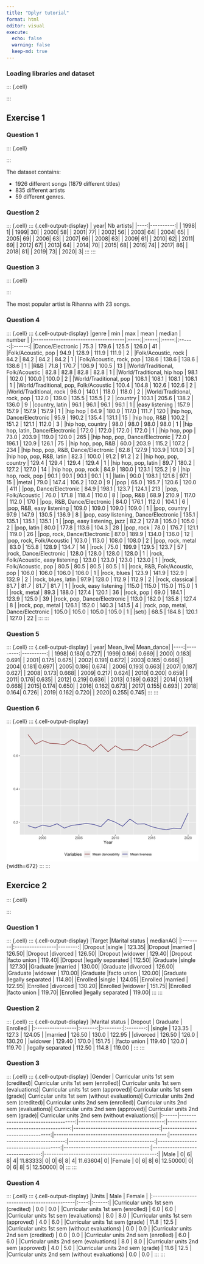 ```yaml
---
title: "Dplyr tutorial"
format: html
editor: visual
execute:
  echo: false
  warning: false
  keep-md: true
---
```




### Loading libraries and dataset


::: {.cell}

:::


## Exercise 1

### Question 1


::: {.cell}

:::


The dataset contains:  
- 1926 different songs (1879 different titles)  
- 835 different artists  
- 59 different genres.

### Question 2


::: {.cell}
::: {.cell-output-display}
| year| Nb artists|
|----:|----------:|
| 1998|          1|
| 1999|         30|
| 2000|         58|
| 2001|         77|
| 2002|         56|
| 2003|         64|
| 2004|         65|
| 2005|         69|
| 2006|         63|
| 2007|         66|
| 2008|         63|
| 2009|         61|
| 2010|         62|
| 2011|         69|
| 2012|         67|
| 2013|         64|
| 2014|         70|
| 2015|         68|
| 2016|         74|
| 2017|         86|
| 2018|         81|
| 2019|         73|
| 2020|          3|
:::
:::


### Question 3


::: {.cell}

:::


The most popular artist is Rihanna with 23 songs.

### Question 4


::: {.cell}
::: {.cell-output-display}
|genre                                 |  min  |  max  | mean  | median | number |
|:-------------------------------------|:-----:|:-----:|:-----:|:------:|:------:|
|Dance/Electronic                      | 75.3  | 179.6 | 125.5 | 126.0  |   41   |
|Folk/Acoustic, pop                    | 94.9  | 128.9 | 111.9 | 111.9  |   2    |
|Folk/Acoustic, rock                   | 84.2  | 84.2  | 84.2  |  84.2  |   1    |
|Folk/Acoustic, rock, pop              | 138.6 | 138.6 | 138.6 | 138.6  |   1    |
|R&B                                   | 71.8  | 170.7 | 106.9 | 100.5  |   13   |
|World/Traditional, Folk/Acoustic      | 82.8  | 82.8  | 82.8  |  82.8  |   1    |
|World/Traditional, hip hop            | 98.1  | 102.0 | 100.0 | 100.0  |   2    |
|World/Traditional, pop                | 108.1 | 108.1 | 108.1 | 108.1  |   1    |
|World/Traditional, pop, Folk/Acoustic | 100.4 | 104.8 | 102.6 | 102.6  |   2    |
|World/Traditional, rock               | 96.0  | 140.1 | 118.0 | 118.0  |   2    |
|World/Traditional, rock, pop          | 132.0 | 139.0 | 135.5 | 135.5  |   2    |
|country                               | 103.1 | 205.6 | 138.2 | 136.0  |   9    |
|country, latin                        | 96.1  | 96.1  | 96.1  |  96.1  |   1    |
|easy listening                        | 157.9 | 157.9 | 157.9 | 157.9  |   1    |
|hip hop                               | 64.9  | 180.0 | 117.0 | 111.7  |  120   |
|hip hop, Dance/Electronic             | 95.9  | 190.2 | 135.4 | 131.1  |   15   |
|hip hop, R&B                          | 100.2 | 151.2 | 121.1 | 112.0  |   3    |
|hip hop, country                      | 98.0  | 98.0  | 98.0  |  98.0  |   1    |
|hip hop, latin, Dance/Electronic      | 172.0 | 172.0 | 172.0 | 172.0  |   1    |
|hip hop, pop                          | 73.0  | 203.9 | 119.0 | 120.0  |  265   |
|hip hop, pop, Dance/Electronic        | 72.0  | 196.1 | 120.9 | 126.1  |   75   |
|hip hop, pop, R&B                     | 60.0  | 203.9 | 115.2 | 107.2  |  234   |
|hip hop, pop, R&B, Dance/Electronic   | 82.8  | 127.9 | 103.9 | 101.0  |   3    |
|hip hop, pop, R&B, latin              | 82.3  | 100.0 | 91.2  |  91.2  |   2    |
|hip hop, pop, country                 | 129.4 | 129.4 | 129.4 | 129.4  |   1    |
|hip hop, pop, latin                   | 89.7  | 180.2 | 127.2 | 127.0  |   14   |
|hip hop, pop, rock                    | 84.9  | 180.0 | 123.1 | 125.2  |   9    |
|hip hop, rock, pop                    | 90.1  | 90.1  | 90.1  |  90.1  |   1    |
|latin                                 | 90.0  | 198.1 | 121.6 |  97.1  |   15   |
|metal                                 | 79.0  | 147.4 | 106.2 | 102.0  |   9    |
|pop                                   | 65.0  | 195.7 | 120.6 | 120.0  |  411   |
|pop, Dance/Electronic                 | 84.9  | 198.1 | 123.7 | 124.1  |  213   |
|pop, Folk/Acoustic                    | 76.0  | 171.8 | 118.4 | 110.0  |   8    |
|pop, R&B                              | 68.9  | 210.9 | 117.0 | 112.0  |  170   |
|pop, R&B, Dance/Electronic            | 84.0  | 176.1 | 112.0 | 104.1  |   6    |
|pop, R&B, easy listening              | 109.0 | 109.0 | 109.0 | 109.0  |   1    |
|pop, country                          | 97.9  | 147.9 | 130.5 | 136.9  |   8    |
|pop, easy listening, Dance/Electronic | 135.1 | 135.1 | 135.1 | 135.1  |   1    |
|pop, easy listening, jazz             | 82.2  | 127.8 | 105.0 | 105.0  |   2    |
|pop, latin                            | 80.0  | 177.8 | 113.6 | 104.3  |   28   |
|pop, rock                             | 78.0  | 176.7 | 121.1 | 119.0  |   26   |
|pop, rock, Dance/Electronic           | 87.0  | 189.9 | 134.0 | 136.0  |   12   |
|pop, rock, Folk/Acoustic              | 103.0 | 113.0 | 108.0 | 108.0  |   2    |
|pop, rock, metal                      | 83.0  | 155.8 | 128.9 | 134.7  |   14   |
|rock                                  | 75.0  | 199.9 | 129.5 | 123.7  |   57   |
|rock, Dance/Electronic                | 128.0 | 128.0 | 128.0 | 128.0  |   1    |
|rock, Folk/Acoustic, easy listening   | 123.0 | 123.0 | 123.0 | 123.0  |   1    |
|rock, Folk/Acoustic, pop              | 80.5  | 80.5  | 80.5  |  80.5  |   1    |
|rock, R&B, Folk/Acoustic, pop         | 106.0 | 106.0 | 106.0 | 106.0  |   1    |
|rock, blues                           | 123.9 | 141.9 | 132.9 | 132.9  |   2    |
|rock, blues, latin                    | 97.9  | 128.0 | 112.9 | 112.9  |   2    |
|rock, classical                       | 81.7  | 81.7  | 81.7  |  81.7  |   1    |
|rock, easy listening                  | 115.0 | 115.0 | 115.0 | 115.0  |   1    |
|rock, metal                           | 89.3  | 188.0 | 127.4 | 120.1  |   36   |
|rock, pop                             | 69.0  | 184.1 | 123.9 | 125.0  |   39   |
|rock, pop, Dance/Electronic           | 113.0 | 182.0 | 135.8 | 127.4  |   8    |
|rock, pop, metal                      | 126.1 | 152.0 | 140.3 | 141.5  |   4    |
|rock, pop, metal, Dance/Electronic    | 105.0 | 105.0 | 105.0 | 105.0  |   1    |
|set()                                 | 68.5  | 184.8 | 120.1 | 127.0  |   22   |
:::
:::


### Question 5


::: {.cell}
::: {.cell-output-display}
| year| Mean_live| Mean_dance|
|----:|---------:|----------:|
| 1998|     0.180|      0.727|
| 1999|     0.166|      0.669|
| 2000|     0.183|      0.691|
| 2001|     0.175|      0.675|
| 2002|     0.191|      0.672|
| 2003|     0.165|      0.666|
| 2004|     0.181|      0.697|
| 2005|     0.186|      0.674|
| 2006|     0.193|      0.663|
| 2007|     0.187|      0.627|
| 2008|     0.173|      0.668|
| 2009|     0.217|      0.624|
| 2010|     0.200|      0.659|
| 2011|     0.176|      0.635|
| 2012|     0.219|      0.636|
| 2013|     0.189|      0.632|
| 2014|     0.191|      0.668|
| 2015|     0.174|      0.650|
| 2016|     0.162|      0.673|
| 2017|     0.155|      0.693|
| 2018|     0.164|      0.726|
| 2019|     0.162|      0.720|
| 2020|     0.255|      0.745|
:::
:::


### Question 6


::: {.cell}
::: {.cell-output-display}
![](dplyr_tut_files/figure-html/unnamed-chunk-7-1.png){width=672}
:::
:::


## Exercice 2


::: {.cell}

:::


### Question 1


::: {.cell}
::: {.cell-output-display}
|Target   |Marital status    | medianAG|
|:--------|:-----------------|--------:|
|Dropout  |single            |   123.35|
|Dropout  |married           |   126.50|
|Dropout  |divorced          |   126.50|
|Dropout  |widower           |   129.40|
|Dropout  |facto union       |   119.40|
|Dropout  |legally separated |   112.50|
|Graduate |single            |   127.30|
|Graduate |married           |   130.00|
|Graduate |divorced          |   126.00|
|Graduate |widower           |   170.00|
|Graduate |facto union       |   120.00|
|Graduate |legally separated |   114.80|
|Enrolled |single            |   124.05|
|Enrolled |married           |   122.95|
|Enrolled |divorced          |   130.20|
|Enrolled |widower           |   151.75|
|Enrolled |facto union       |   119.70|
|Enrolled |legally separated |   119.00|
:::
:::


### Question 2


::: {.cell}
::: {.cell-output-display}
|Marital status    | Dropout | Graduate | Enrolled |
|:-----------------|:-------:|:--------:|:--------:|
|single            | 123.35  |  127.3   |  124.05  |
|married           | 126.50  |  130.0   |  122.95  |
|divorced          | 126.50  |  126.0   |  130.20  |
|widower           | 129.40  |  170.0   |  151.75  |
|facto union       | 119.40  |  120.0   |  119.70  |
|legally separated | 112.50  |  114.8   |  119.00  |
:::
:::


### Question 3


::: {.cell}
::: {.cell-output-display}
|Gender | Curricular units 1st sem (credited)| Curricular units 1st sem (enrolled)| Curricular units 1st sem (evaluations)| Curricular units 1st sem (approved)| Curricular units 1st sem (grade)| Curricular units 1st sem (without evaluations)| Curricular units 2nd sem (credited)| Curricular units 2nd sem (enrolled)| Curricular units 2nd sem (evaluations)| Curricular units 2nd sem (approved)| Curricular units 2nd sem (grade)| Curricular units 2nd sem (without evaluations)|
|:------|-----------------------------------:|-----------------------------------:|--------------------------------------:|-----------------------------------:|--------------------------------:|----------------------------------------------:|-----------------------------------:|-----------------------------------:|--------------------------------------:|-----------------------------------:|--------------------------------:|----------------------------------------------:|
|Male   |                                   0|                                   6|                                      8|                                   4|                         11.83333|                                              0|                                   0|                                   6|                                      8|                                   4|                         11.63604|                                              0|
|Female |                                   0|                                   6|                                      8|                                   6|                         12.50000|                                              0|                                   0|                                   6|                                      8|                                   5|                         12.50000|                                              0|
:::
:::


### Question 4


::: {.cell}
::: {.cell-output-display}
|Units                                          | Male | Female |
|:----------------------------------------------|:----:|:------:|
|Curricular units 1st sem (credited)            | 0.0  |  0.0   |
|Curricular units 1st sem (enrolled)            | 6.0  |  6.0   |
|Curricular units 1st sem (evaluations)         | 8.0  |  8.0   |
|Curricular units 1st sem (approved)            | 4.0  |  6.0   |
|Curricular units 1st sem (grade)               | 11.8 |  12.5  |
|Curricular units 1st sem (without evaluations) | 0.0  |  0.0   |
|Curricular units 2nd sem (credited)            | 0.0  |  0.0   |
|Curricular units 2nd sem (enrolled)            | 6.0  |  6.0   |
|Curricular units 2nd sem (evaluations)         | 8.0  |  8.0   |
|Curricular units 2nd sem (approved)            | 4.0  |  5.0   |
|Curricular units 2nd sem (grade)               | 11.6 |  12.5  |
|Curricular units 2nd sem (without evaluations) | 0.0  |  0.0   |
:::
:::
